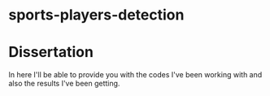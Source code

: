 # sports-players-detection
# Dissertation
In here I'll be able to provide you with the codes I've been working with and also the results I've been getting.
